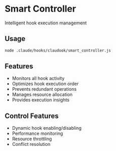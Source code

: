 # Smart Controller

Intelligent hook execution management

## Usage
```bash
node .claude/hooks/claudook/smart_controller.js
```

## Features
- Monitors all hook activity
- Optimizes hook execution order
- Prevents redundant operations
- Manages resource allocation
- Provides execution insights

## Control Features
- Dynamic hook enabling/disabling
- Performance monitoring
- Resource throttling
- Conflict resolution
